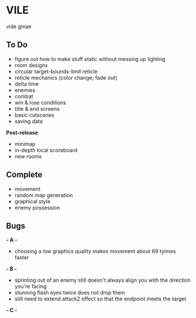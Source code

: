 # VILE
vide gmae

## To Do
- figure out how to make stuff static without messing up lighting
- room designs
- circular target-bounds-limit reticle
- reticle mechanics (color change; fade out)
- delta time
- enemies
- combat
- win & lose conditions
- title & end screens
- basic cutscenes
- saving data

**Post-release**
- minimap
- in-depth local scoreboard
- new rooms

## Complete
- movement
- random map generation
- graphical style
- enemy possession

## Bugs

**- A -**
- choosing a low graphics quality makes movement about 69 tyimes faster

**- B -**
- sprinting out of an enemy still doesn't always align you with the direction you're facing
- stunning flash eyes twice does not drop them
- still need to extend attack2 effect so that the endpoint meets the target

**- C -**
